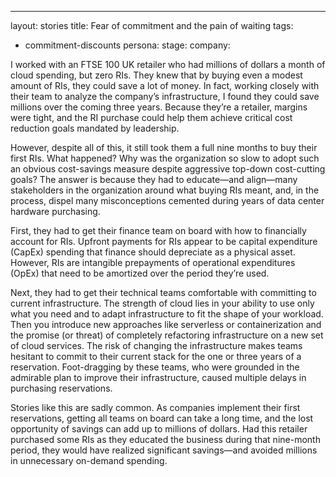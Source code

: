 ---

layout: stories
title: Fear of commitment and the pain of waiting
tags: 
- commitment-discounts
persona:
stage:
company:


I worked with an FTSE 100 UK retailer who had millions of dollars a month of cloud spending, but zero RIs. They knew that by buying even a modest amount of RIs, they could save a lot of money. In fact, working closely with their team to analyze the company’s infrastructure, I found they could save millions over the coming three years. Because they’re a retailer, margins were tight, and the RI purchase could help them achieve critical cost reduction goals mandated by leadership. 

However, despite all of this, it still took them a full nine months to buy their first RIs. What happened? Why was the organization so slow to adopt such an obvious cost-savings measure despite aggressive top-down cost-cutting goals? The answer is because they had to educate—and align—many stakeholders in the organization around what buying RIs meant, and, in the process, dispel many misconceptions cemented during years of data center hardware purchasing. 

First, they had to get their finance team on board with how to financially account for RIs. Upfront payments for RIs appear to be capital expenditure (CapEx) spending that finance should depreciate as a physical asset. However, RIs are intangible prepayments of operational expenditures (OpEx) that need to be amortized over the period they’re used.

Next, they had to get their technical teams comfortable with committing to current infrastructure. The strength of cloud lies in your ability to use only what you need and to adapt infrastructure to fit the shape of your workload. Then you introduce new approaches like serverless or containerization and the promise (or threat) of completely refactoring infrastructure on a new set of cloud services. The risk of changing the infrastructure makes teams hesitant to commit to their current stack for the one or three years of a reservation. Foot-dragging by these teams, who were grounded in the admirable plan to improve their infrastructure, caused multiple delays in purchasing reservations.

Stories like this are sadly common. As companies implement their first reservations, getting all teams on board can take a long time, and the lost opportunity of savings can add up to millions of dollars. Had this retailer purchased some RIs as they educated the business during that nine-month period, they would have realized significant savings—and avoided millions in unnecessary on-demand spending.
